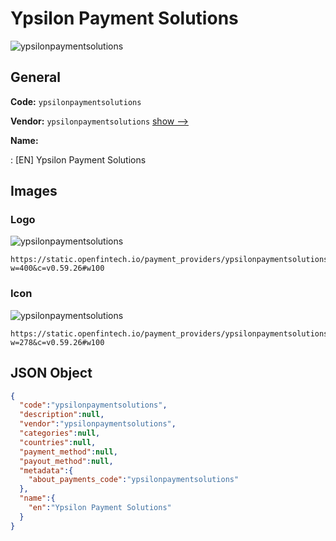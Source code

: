 
# Ypsilon Payment Solutions 
![ypsilonpaymentsolutions](https://static.openfintech.io/payment_providers/ypsilonpaymentsolutions/logo.svg?w=400&c=v0.59.26#w100)  

## General 
 
**Code:** `ypsilonpaymentsolutions` 
 
**Vendor:** `ypsilonpaymentsolutions` [show -->](/vendors/ypsilonpaymentsolutions/) 
 
**Name:** 
 
:	[EN] Ypsilon Payment Solutions 
 

## Images 

### Logo 
 
![ypsilonpaymentsolutions](https://static.openfintech.io/payment_providers/ypsilonpaymentsolutions/logo.svg?w=400&c=v0.59.26#w100)  

```
https://static.openfintech.io/payment_providers/ypsilonpaymentsolutions/logo.svg?w=400&c=v0.59.26#w100
```  

### Icon 
 
![ypsilonpaymentsolutions](https://static.openfintech.io/payment_providers/ypsilonpaymentsolutions/icon.svg?w=278&c=v0.59.26#w100)  

```
https://static.openfintech.io/payment_providers/ypsilonpaymentsolutions/icon.svg?w=278&c=v0.59.26#w100
```  

## JSON Object 

```json
{
  "code":"ypsilonpaymentsolutions",
  "description":null,
  "vendor":"ypsilonpaymentsolutions",
  "categories":null,
  "countries":null,
  "payment_method":null,
  "payout_method":null,
  "metadata":{
    "about_payments_code":"ypsilonpaymentsolutions"
  },
  "name":{
    "en":"Ypsilon Payment Solutions"
  }
}
```  
